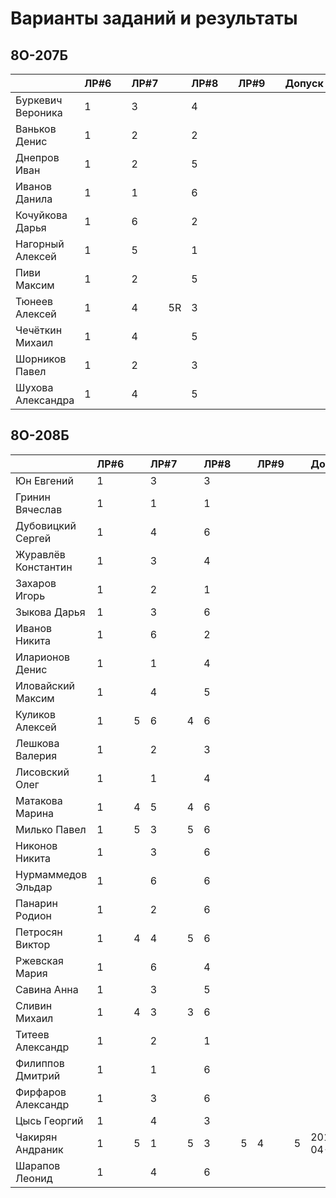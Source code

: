 # Варианты заданий и результаты

## 8О-207Б
|                     | ЛР#6 |   | ЛР#7 |   | ЛР#8 |   | ЛР#9 |   |   Допуск   |
|---------------------|------|---|------|---|------|---|------|---|------------|
| Буркевич Вероника   |  1   |   |  3   |   |  4   |   |      |   |            |
| Ваньков Денис       |  1   |   |  2   |   |  2   |   |      |   |            |
| Днепров Иван        |  1   |   |  2   |   |  5   |   |      |   |            |
| Иванов Данила       |  1   |   |  1   |   |  6   |   |      |   |            |
| Кочуйкова Дарья     |  1   |   |  6   |   |  2   |   |      |   |            |
| Нагорный Алексей    |  1   |   |  5   |   |  1   |   |      |   |            |
| Пиви Максим         |  1   |   |  2   |   |  5   |   |      |   |            |
| Тюнеев Алексей      |  1   |   |  4   | 5R|  3   |   |      |   |            |
| Чечёткин Михаил     |  1   |   |  4   |   |  5   |   |      |   |            |
| Шорников Павел      |  1   |   |  2   |   |  3   |   |      |   |            |
| Шухова Александра   |  1   |   |  4   |   |  5   |   |      |   |            |

## 8О-208Б
|                     | ЛР#6 |   | ЛР#7 |   | ЛР#8 |   | ЛР#9 |   |   Допуск   |
|---------------------|------|---|------|---|------|---|------|---|------------|
| Юн Евгений          |  1   |   |  3   |   |  3   |   |      |   |            |
| Гринин Вячеслав     |  1   |   |  1   |   |  1   |   |      |   |            |
| Дубовицкий Сергей   |  1   |   |  4   |   |  6   |   |      |   |            |
| Журавлёв Константин |  1   |   |  3   |   |  4   |   |      |   |            |
| Захаров Игорь       |  1   |   |  2   |   |  1   |   |      |   |            |
| Зыкова Дарья        |  1   |   |  3   |   |  6   |   |      |   |            |
| Иванов Никита       |  1   |   |  6   |   |  2   |   |      |   |            |
| Иларионов Денис     |  1   |   |  1   |   |  4   |   |      |   |            |
| Иловайский Максим   |  1   |   |  4   |   |  5   |   |      |   |            |
| Куликов Алексей     |  1   | 5 |  6   | 4 |  6   |   |      |   |            |
| Лешкова Валерия     |  1   |   |  2   |   |  3   |   |      |   |            |
| Лисовский Олег      |  1   |   |  1   |   |  4   |   |      |   |            |
| Матакова Марина     |  1   | 4 |  5   | 4 |  6   |   |      |   |            |
| Милько Павел        |  1   | 5 |  3   | 5 |  6   |   |      |   |            |
| Никонов Никита      |  1   |   |  3   |   |  6   |   |      |   |            |
| Нурмаммедов Эльдар  |  1   |   |  6   |   |  6   |   |      |   |            |
| Панарин Родион      |  1   |   |  2   |   |  6   |   |      |   |            |
| Петросян Виктор     |  1   | 4 |  4   | 5 |  6   |   |      |   |            |
| Ржевская Мария      |  1   |   |  6   |   |  4   |   |      |   |            |
| Савина Анна         |  1   |   |  3   |   |  5   |   |      |   |            |
| Сливин Михаил       |  1   | 4 |  3   | 3 |  6   |   |      |   |            |
| Титеев Александр    |  1   |   |  2   |   |  1   |   |      |   |            |
| Филиппов Дмитрий    |  1   |   |  1   |   |  6   |   |      |   |            |
| Фирфаров Александр  |  1   |   |  3   |   |  6   |   |      |   |            |
| Цысь Георгий        |  1   |   |  4   |   |  3   |   |      |   |            |
| Чакирян Андраник    |  1   | 5 |  1   | 5 |  3   | 5 |  4   | 5 | 2019-04-27 |
| Шарапов Леонид      |  1   |   |  4   |   |  6   |   |      |   |            |
